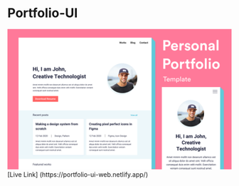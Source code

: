# Portfolio-UI
<img title="cover-photo" alt="" src="media/coverr.png" >
 [Live Link] (https://portfolio-ui-web.netlify.app/)
